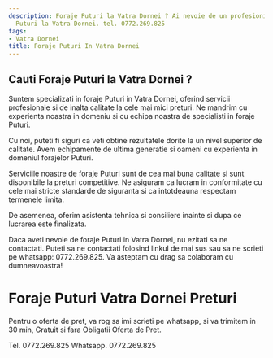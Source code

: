 ```yaml
---
description: Foraje Puturi la Vatra Dornei ? Ai nevoie de un profesionist in Foraje
  Puturi la Vatra Dornei. tel. 0772.269.825
tags:
- Vatra Dornei
title: Foraje Puturi In Vatra Dornei
---
```



## Cauti Foraje Puturi la Vatra Dornei ?

Suntem specializati in foraje Puturi in Vatra Dornei, oferind servicii profesionale si de inalta calitate la cele mai mici preturi. Ne mandrim cu experienta noastra in domeniu si cu echipa noastra de specialisti in foraje Puturi.

Cu noi, puteti fi siguri ca veti obtine rezultatele dorite la un nivel superior de calitate. Avem echipamente de ultima generatie si oameni cu experienta in domeniul forajelor Puturi.

Serviciile noastre de foraje Puturi sunt de cea mai buna calitate si sunt disponibile la preturi competitive. Ne asiguram ca lucram in conformitate cu cele mai stricte standarde de siguranta si ca intotdeauna respectam termenele limita.

De asemenea, oferim asistenta tehnica si consiliere inainte si dupa ce lucrarea este finalizata.

Daca aveti nevoie de foraje Puturi in Vatra Dornei, nu ezitati sa ne contactati. Puteti sa ne contactati folosind linkul de mai sus sau sa ne scrieti pe whatsapp: 0772.269.825. Va asteptam cu drag sa colaboram cu dumneavoastra!

# Foraje Puturi Vatra Dornei Preturi
Pentru o oferta de pret, va rog sa imi scrieti pe whatsapp, si va trimitem in 30 min, Gratuit si fara Obligatii Oferta de Pret.

Tel. 0772.269.825
Whatsapp. 0772.269.825